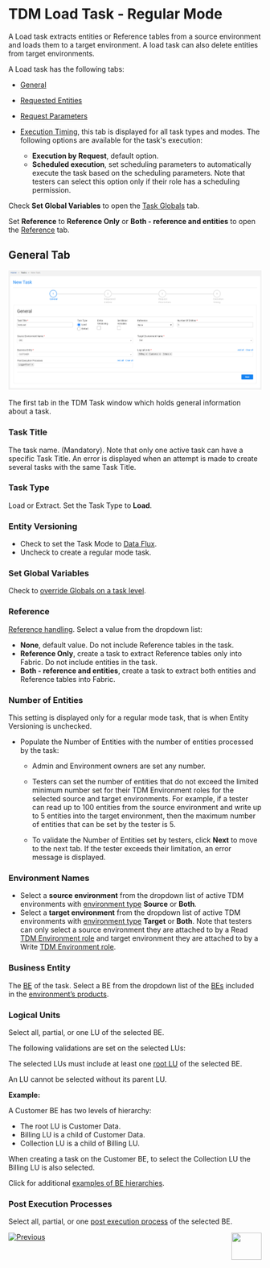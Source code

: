# TDM Load Task - Regular Mode

A Load task extracts entities or Reference tables from a source environment and loads them to a target environment. A load task can also delete entities from target environments.

A Load task has the following tabs:

- [General](#general)
- [Requested Entities](18_load_task_requested_entities_regular_mode.md)
- [Request Parameters](19_load_task_request_parameters_regular_mode.md)
- [Execution Timing](22_task_execution_timing_tab.md), this tab is displayed for all task types and modes. The following options are available  for the task's execution:

  - **Execution by Request**, default option.
  - **Scheduled execution**, set scheduling parameters to automatically execute the task based on the scheduling parameters. Note that testers can select this option only if their role has a scheduling permission.


Check **Set Global Variables** to open the [Task Globals](23_task_globals_tab.md) tab.

Set **Reference** to **Reference Only** or **Both - reference and entities** to open the [Reference](24_task_reference_tab.md) tab.

## General Tab


![general tab](images/load_general_tab_regular.png)

The first tab in the TDM Task window which holds general information about a task. 

### Task Title

The task name. (Mandatory). Note that only one active task can have a specific Task Title. An error is displayed when an attempt is made to create several tasks with the same Task Title.

### Task Type

Load or Extract. Set the Task Type to **Load**.

### Entity Versioning

- Check to set the Task Mode to [Data Flux](15_data_flux_task.md). 
- Uncheck to create a regular mode task.

### Set Global Variables 
Check to [override Globals on a task level](23_task_globals_tab.md).

### Reference 

[Reference handling](24_task_reference_tab.md). Select a value from the dropdown list:

- **None**, default value. Do not include Reference tables in the task.
- **Reference Only**, create a task to extract Reference tables only into Fabric. Do not include entities in the task.
- **Both - reference and entities**, create a task to extract both entities and Reference tables into Fabric.

### Number of Entities 

This setting is displayed only for a regular mode task, that is when Entity Versioning is unchecked. 

- Populate the Number of Entities with the number of entities processed by the task:

  - Admin and Environment owners are set any number.

  - Testers can set the number of entities that do not exceed the limited minimum number set for their TDM Environment roles for the selected source and target environments. For example, if a tester can read up to 100 entities from the source environment and write up to 5 entities into the target environment, then the maximum number of entities that can be set by the tester is 5. 

  - To validate the Number of Entities set by testers, click **Next** to move to the next tab. If the tester exceeds their limitation, an error message is displayed.

  


### Environment Names

- Select a **source environment** from the dropdown list of active TDM environments with [environment type](08_environment_window_general_information.md#environment-type) **Source** or **Both**. 
- Select a **target environment** from the dropdown list of active TDM environments with [environment type](08_environment_window_general_information.md#environment-type) **Target** or **Both**. 
Note that testers can only select a source environment they are attached to by a Read [TDM Environment role](10_environment_roles_tab.md) and target environment they are attached to by a Write [TDM Environment role](10_environment_roles_tab.md). 

### Business Entity

The [BE](04_tdm_gui_business_entity_window.md) of the task. Select a BE from the dropdown list of the [BEs](05_tdm_gui_product_window.md#be-and-lu-product-relationship) included in the [environment’s products](11_environment_products_tab.md). 

### Logical Units

Select all, partial, or one LU of the selected BE. 

The following validations are set on the selected LUs:

The selected LUs must include at least one [root LU](/articles/TDM/tdm_overview/03_business_entity_overview.md#root-lu) of the selected BE. 

An LU cannot be selected without its parent LU. 

**Example:**

A Customer BE has two levels of hierarchy: 
-  The  root LU is Customer Data.
-  Billing LU is a child of Customer Data.
-  Collection LU is a child of Billing LU. 

When creating a task on the Customer BE, to select the Collection LU the Billing LU is also selected.

Click for additional [examples of BE hierarchies](/articles/TDM/tdm_overview/03_business_entity_overview.md).

### Post Execution Processes

Select all, partial, or one [post execution process](04_tdm_gui_business_entity_window.md#post-execution-processes-tab) of the selected BE.



 [![Previous](/articles/images/Previous.png)](16_extract_task.md)[<img align="right" width="60" height="54" src="/articles/images/Next.png">](18_load_task_requested_entities_regular_mode.md)

